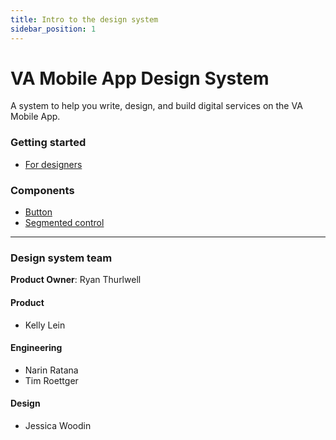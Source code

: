 ```yaml
---
title: Intro to the design system
sidebar_position: 1
---
```


# VA Mobile App Design System

A system to help you write, design, and build digital services on the VA Mobile App.


### Getting started
- [For designers](/va-mobile-app/design/About/designers)

### Components
- [Button](/va-mobile-app/design/Components/Buttons%20and%20links/Button)
- [Segmented control](/va-mobile-app/design/Components/Navigation/Secondary/SegmentedControl)

-----

### Design system team

**Product Owner**: Ryan Thurlwell

#### Product
* Kelly Lein

#### Engineering
* Narin Ratana
* Tim Roettger

#### Design
* Jessica Woodin